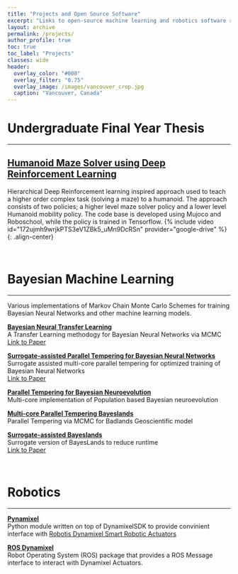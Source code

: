 ```yaml
---
title: "Projects and Open Source Software"
excerpt: "Links to open-source machine learning and robotics software repositories developed as part of research projects"
layout: archive
permalink: /projects/
author_profile: true
toc: true
toc_label: "Projects"
classes: wide
header:
  overlay_color: "#000"
  overlay_filter: "0.75"
  overlay_image: /images/vancouver_crop.jpg
  caption: "Vancouver, Canada"
---
```


# Undergraduate Final Year Thesis
---
## [Humanoid Maze Solver using Deep Reinforcement Learning](https://github.com/arpit-kapoor/RL-Humanoid)
Hierarchical Deep Reinforcement learning inspired approach used to teach a higher order complex task (solving a maze) to a humanoid. The approach consists of two policies; a higher level maze solver policy and a lower level Humanoid mobility policy. The code base is developed using Mujoco and Roboschool, while the policy is trained in Tensorflow. {% include video id="172ujmh9wrjkPTS3eV1ZBk5_uMn9DcRSn" provider="google-drive" %}{: .align-center}

<br>

# Bayesian Machine Learning
---
Various implementations of Markov Chain Monte Carlo Schemes for training Bayesian Neural Networks and other machine learning models.

**[Bayesian Neural Transfer Learning](https://github.com/sydney-machine-learning/Bayesian-neural-transfer-learning)** <br>
A Transfer Learning methodogy for Bayesian Neural Networks via MCMC <br>
[Link to Paper](https://www.sciencedirect.com/science/article/abs/pii/S0925231219314213)

**[Surrogate-assisted Parallel Tempering for Bayesian Neural Networks](https://github.com/sydney-machine-learning/surrogate-assisted-parallel-tempering)** <br>
Surrogate assisted multi-core parallel tempering for optimized training of Bayesian Neural Networks <br>
[Link to Paper](https://www.sciencedirect.com/science/article/abs/pii/S0952197620301299)

**[Parallel Tempering for Bayesian Neuroevolution](https://github.com/sydney-machine-learning/evolutionary-pt)**<br>
Multi-core implementation of Population based Bayesian neuroevolution 

**[Multi-core Parallel Tempering Bayeslands](https://github.com/intelligentEarth/pt-Bayeslands)**<br>
Parallel Tempering via MCMC for Badlands Geoscientific model

**[Surrogate-assisted Bayeslands](https://github.com/intelligentEarth/surrogate-pt-Bayeslands)**<br>
Surrogate version of BayesLands to reduce runtime <br>
[Link to Paper](https://gmd.copernicus.org/articles/13/2959/2020/gmd-13-2959-2020.html)


<br>

# Robotics
---
**[Pynamixel](https://github.com/SRM-Team-Humanoid/pynamixel)** <br>
Python module written on top of DynamixelSDK to provide convinient interface with [Robotis Dynamixel Smart Robotic Actuators](http://www.robotis.us/dynamixel/)

**[ROS Dynamixel](https://github.com/SRM-Team-Humanoid/ros_dynamixel)** <br>
Robot Operating System (ROS) package that provides a ROS Message interface to interact with Dynamixel Actuators.